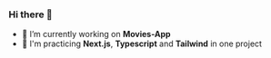 ### Hi there 👋

- 🚀 I’m currently working on **Movies-App**
- 📘 I'm practicing **Next.js**, **Typescript** and **Tailwind** in one project 
